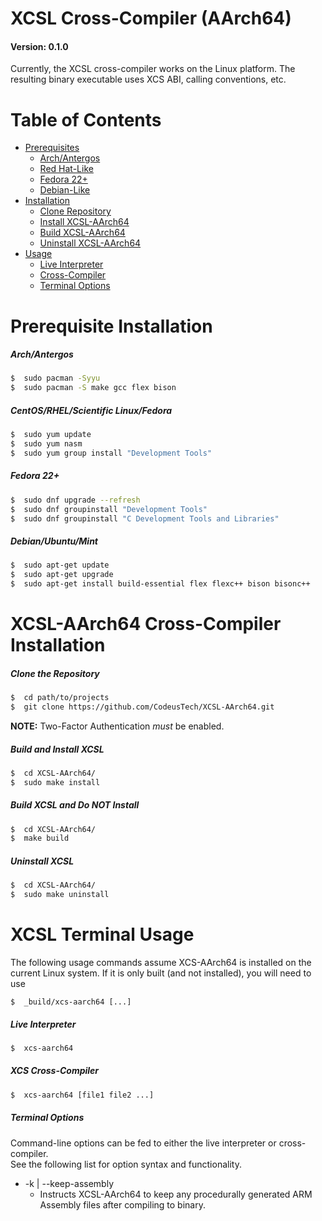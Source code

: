 # XCSL Cross-Compiler (AArch64)
#### Version: 0.1.0

Currently, the XCSL cross-compiler works on the Linux platform.  The resulting binary
executable uses XCS ABI, calling conventions, etc.

# Table of Contents

* [Prerequisites](#prerequisite-installation)
  * [Arch/Antergos](#arch/antergos)
  * [Red Hat-Like](#centos/rhel/scientific-linux/fedora)
  * [Fedora 22+](#fedora-22+)
  * [Debian-Like](#debian/ubuntu/mint)
* [Installation](#XCSL-AArch64-Cross-Compiler-Installation)
  * [Clone Repository](#clone-the-repository)
  * [Install XCSL-AArch64](#build-and-install-xcsl)
  * [Build XCSL-AArch64](#build-xcsl-and-do-not-install)
  * [Uninstall XCSL-AArch64](#uninstall-xcsl)
* [Usage](#xcsl-terminal-usage)
  * [Live Interpreter](#live-interpreter)
  * [Cross-Compiler](xcs-cross-compiler)
  * [Terminal Options](terminal-options)


# Prerequisite Installation 

##### Arch/Antergos

``` bash
$  sudo pacman -Syyu
$  sudo pacman -S make gcc flex bison
```

##### CentOS/RHEL/Scientific Linux/Fedora

``` bash
$  sudo yum update
$  sudo yum nasm
$  sudo yum group install "Development Tools"
```

##### Fedora 22+

``` bash
$  sudo dnf upgrade --refresh
$  sudo dnf groupinstall "Development Tools"
$  sudo dnf groupinstall "C Development Tools and Libraries"
```

##### Debian/Ubuntu/Mint

``` bash
$  sudo apt-get update
$  sudo apt-get upgrade
$  sudo apt-get install build-essential flex flexc++ bison bisonc++
```

# XCSL-AArch64 Cross-Compiler Installation

##### Clone the Repository

```bash
$  cd path/to/projects
$  git clone https://github.com/CodeusTech/XCSL-AArch64.git
```
**NOTE:** Two-Factor Authentication *must* be enabled.

##### Build and Install XCSL

```bash
$  cd XCSL-AArch64/
$  sudo make install
```

##### Build XCSL and Do NOT Install

```bash
$  cd XCSL-AArch64/
$  make build
```

##### Uninstall XCSL

```bash
$  cd XCSL-AArch64/
$  sudo make uninstall
```

#  XCSL Terminal Usage 

The following usage commands assume XCS-AArch64 is installed on the current
Linux system.  If it is only built (and not installed), you will need to
use 

```$  _build/xcs-aarch64 [...]```

##### Live Interpreter

```bash
$  xcs-aarch64
```

##### XCS Cross-Compiler

```bash
$  xcs-aarch64 [file1 file2 ...]
```


##### Terminal Options

Command-line options can be fed to either the live interpreter or cross-compiler.  
See the following list for option syntax and functionality.

* -k | --keep-assembly
  * Instructs XCSL-AArch64 to keep any procedurally generated ARM Assembly 
  files after compiling to binary.



